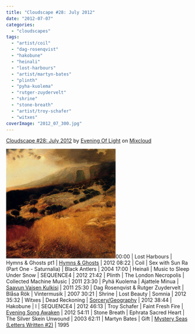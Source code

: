 ```yaml
---
title: "Cloudscape #28: July 2012"
date: "2012-07-07"
categories: 
  - "cloudscapes"
tags: 
  - "artist/coil"
  - "dag-rosenqvist"
  - "hakobune"
  - "heinali"
  - "lost-harbours"
  - "artist/martyn-bates"
  - "plinth"
  - "pyha-kuolema"
  - "rutger-zuydervelt"
  - "shrine"
  - "stone-breath"
  - "artist/troy-schafer"
  - "witxes"
coverImage: "2012_07_300.jpg"
---
```


[Cloudscape #28: July 2012](http://www.mixcloud.com/eveningoflight/cloudscape-28-july-2012/?utm_source=widget&utm_medium=web&utm_campaign=base_links&utm_term=resource_link) by [Evening Of Light](http://www.mixcloud.com/eveningoflight/?utm_source=widget&utm_medium=web&utm_campaign=base_links&utm_term=profile_link) on [Mixcloud](http://www.mixcloud.com/?utm_source=widget&utm_medium=web&utm_campaign=base_links&utm_term=homepage_link)

![](images/2012_07_300.jpg "2012_07_300")00:00 | Lost Harbours | Hymns & Ghosts pt1 | [Hymns & Ghosts](http://www.eveningoflight.nl/2012/08/08/review-lost-harbours-hymns-ghosts-2012/ "Review: Lost Harbours – Hymns & Ghosts (2012)") | 2012 08:22 | Coil | Sex with Sun Ra (Part One - Saturnalia) | Black Antlers | 2004 17:00 | Heinali | Music to Sleep Under Snow | SEQUENCE4 | 2012 21:42 | Plinth | The London Necropolis | Collected Machine Music | 2011 23:30 | Pyhä Kuolema | Ajattele Minua | [Saavun Vaisen Kulkisi](http://www.eveningoflight.nl/2012/07/02/review-pyha-kuolema-saavun-vaikken-kulkisi-2011/ "Review: Pyhä Kuolema – Saavun Vaikken Kulkisi (2011)") | 2011 25:30 | Dag Rosenqvist & Rutger Zuydervelt | Blåsa Rök | Vintermusik | 2007 30:21 | Shrine | Lost Beauty | Somnia | 2012 35:32 | Witxes | Dead Reckoning | [Sorcery/Geography](http://www.eveningoflight.nl/2012/06/25/review-witxes-sorcerygeography-2012/ "Review: Witxes – Sorcery/Geography (2012)") | 2012 38:44 | Hakobune | I | SEQUENCE4 | 2012 46:13 | Troy Schafer | Faint Fresh Fire | [Evening Song Awaken](http://www.eveningoflight.nl/2012/03/30/review-troy-schafer-evening-song-awaken-2012/ "Review: Troy Schafer – Evening Song Awaken (2012)") | 2012 54:11 | Stone Breath | Ephrata Sacred Heart | The Silver Skein Unwound | 2003 62:11 | Martyn Bates | Gift | [Mystery Seas (Letters Written #2)](http://www.eveningoflight.nl/2007/08/07/eclipse-review-martyn-bates-mystery-seas-letters-written-2-1995/ "Eclipse Review: Martyn Bates – Mystery Seas (Letters Written #2) (1995)") | 1995
